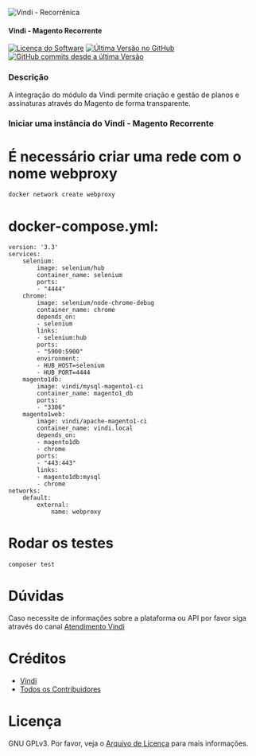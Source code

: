 ![Vindi - Recorrênica](https://vindi-blog.s3.amazonaws.com/wp-content/uploads/2017/10/logo-vindi-1.png)

#### Vindi - Magento Recorrente

[![Licença do Software][badge-license]](LICENSE)
[![Última Versão no GitHub][badge-versionGitHub]][link-GitHub-release]
[![GitHub commits desde a última Versão][badge-versionGitHub-commits]][link-GitHub-release]

### Descrição
A integração do módulo da Vindi permite criação e gestão de planos e assinaturas através do Magento de forma transparente.

### Iniciar uma instância do Vindi - Magento Recorrente

# É necessário criar uma rede com o nome webproxy

```
docker network create webproxy
```

# docker-compose.yml:

```
version: '3.3'
services:
    selenium:
        image: selenium/hub
        container_name: selenium
        ports:
        - "4444"
    chrome:
        image: selenium/node-chrome-debug
        container_name: chrome
        depends_on:
        - selenium
        links:
        - selenium:hub
        ports:
        - "5900:5900"
        environment:
        - HUB_HOST=selenium
        - HUB_PORT=4444
    magento1db:
        image: vindi/mysql-magento1-ci
        container_name: magento1_db
        ports:
        - "3306"
    magento1web:
        image: vindi/apache-magento1-ci
        container_name: vindi.local
        depends_on:
        - magento1db
        - chrome
        ports:
        - "443:443"
        links:
        - magento1db:mysql
        - chrome
networks:
    default:
        external:
            name: webproxy
```


# Rodar os testes

```
composer test
```

# Dúvidas
Caso necessite de informações sobre a plataforma ou API por favor siga através do canal [Atendimento Vindi](http://atendimento.vindi.com.br/hc/pt-br)

# Créditos
- [Vindi](https://github.com/vindi)
- [Todos os Contribuidores](https://github.com/vindi/vindi-magento/contributors)

# Licença
GNU GPLv3. Por favor, veja o [Arquivo de Licença](LICENSE) para mais informações.

[badge-license]: https://img.shields.io/badge/license-GPLv3-blue.svg
[badge-versionGitHub]: https://img.shields.io/github/release/vindi/vindi-magento.svg
[badge-versionGitHub-commits]:  https://img.shields.io/github/commits-since/vindi/vindi-magento/latest.svg


[link-GitHub-release]: https://github.com/vindi/vindi-magento/releases
